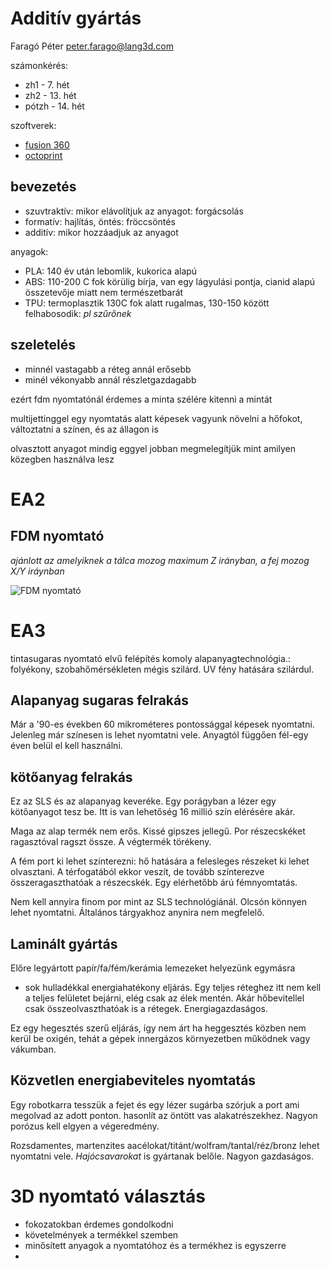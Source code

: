 # Additív gyártás
Faragó Péter
peter.farago@lang3d.com

számonkérés:
- zh1 - 7. hét
- zh2 - 13. hét
- pótzh - 14. hét

szoftverek:
- [fusion 360](https://www.autodesk.hu/products/fusion-360/overview)
- [octoprint ](https://octoprint.org/)

## bevezetés
- szuvtraktív: mikor elávolítjuk az anyagot: forgácsolás
- formatív: hajlítás, öntés: fröccsöntés
- additív: mikor hozzáadjuk az anyagot

anyagok:
- PLA: 140 év után lebomlik, kukorica alapú
- ABS: 110-200 C fok körülig bírja, van egy lágyulási pontja, cianid alapú összetevője miatt nem természetbarát
- TPU: termoplasztik 130C fok alatt rugalmas, 130-150 között felhabosodik: *pl szűrőnek*

## szeletelés
- minnél vastagabb a réteg annál erősebb
- minél vékonyabb annál részletgazdagabb

ezért fdm nyomtatónál érdemes a minta szélére kitenni a mintát

multijettinggel egy nyomtatás alatt képesek vagyunk növelni a hőfokot, változtatni a színen, és az állagon is

olvasztott anyagot mindig eggyel jobban megmelegítjük mint amilyen közegben használva lesz

# EA2
## FDM nyomtató
*ajánlott az amelyiknek a tálca mozog maximum Z irányban, a fej mozog X/Y iráynban*

![FDM nyomtató](https://www.researchgate.net/profile/Wenyao-Xu/publication/328324778/figure/fig2/AS:682531510829056@1539739601237/The-mechatronic-structure-of-an-FDM-3D-printer-with-inevitable-variations-arising-from.ppm)

# EA3
tintasugaras nyomtató elvű felépítés
komoly alapanyagtechnológia.: folyékony, szobahőmérsékleten mégis szilárd. UV fény hatására szilárdul.

## Alapanyag sugaras felrakás
Már a '90-es években 60 mikrométeres pontossággal képesek nyomtatni. Jelenleg már színesen is lehet nyomtatni vele. Anyagtól függően fél-egy éven belül el kell használni.  

## kötőanyag felrakás
Ez az SLS és az alapanyag keveréke. Egy porágyban a lézer egy kötőanyagot tesz be. Itt is van lehetőség 16 millió szín elérésére akár. 

Maga az alap termék nem erős. Kissé gipszes jellegű. Por részecskéket ragasztóval ragszt össze. A végtermék törékeny. 

A fém port ki lehet színterezni: hő hatására a felesleges részeket ki lehet olvasztani. A térfogatából ekkor veszít, de tovább színterezve összeragaszthatóak a részecskék. Egy elérhetőbb árú fémnyomtatás. 

Nem kell annyira finom por mint az SLS technológiánál. Olcsón könnyen lehet nyomtatni. Általános tárgyakhoz anynira nem megfelelő.

## Laminált gyártás
Előre legyártott papír/fa/fém/kerámia lemezeket helyezünk egymásra
- sok hulladékkal energiahatékony eljárás. Egy teljes réteghez itt nem kell a teljes felületet bejárni, elég csak az élek mentén. Akár hőbevitellel csak összeolvaszthatóak is a rétegek. Energiagazdaságos.

Ez egy hegesztés szerű eljárás, így nem árt ha heggesztés közben nem kerül be oxigén, tehát a gépek innergázos környezetben működnek vagy vákumban.

## Közvetlen energiabeviteles nyomtatás
Egy robotkarra tesszük a fejet és egy lézer sugárba szórjuk a port ami megolvad az adott ponton.
hasonlít az öntött vas alakatrészekhez. Nagyon porózus kell elgyen a végeredmény. 

Rozsdamentes, martenzites aacélokat/titánt/wolfram/tantal/réz/bronz lehet nyomtatni vele. *Hajócsavarokat* is gyártanak belőle. Nagyon gazdaságos.

# 3D nyomtató választás
- fokozatokban érdemes gondolkodni
- követelmények a termékkel szemben
- minősített anyagok a nyomtatóhoz és a termékhez is egyszerre
- 



